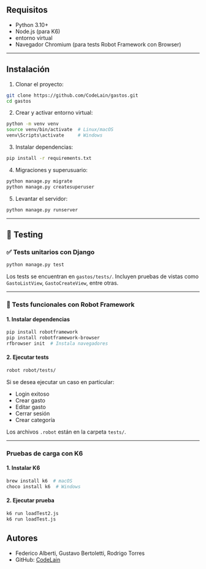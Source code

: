 
##  Requisitos

- Python 3.10+
- Node.js (para K6)
- entorno virtual
- Navegador Chromium (para tests Robot Framework con Browser)

---

## Instalación

1. Clonar el proyecto:

```bash
git clone https://github.com/CodeLain/gastos.git
cd gastos
```

2. Crear y activar entorno virtual:

```bash
python -m venv venv
source venv/bin/activate  # Linux/macOS
venv\Scripts\activate     # Windows
```

3. Instalar dependencias:

```bash
pip install -r requirements.txt
```

4. Migraciones y superusuario:

```bash
python manage.py migrate
python manage.py createsuperuser
```

5. Levantar el servidor:

```bash
python manage.py runserver
```

---

## 🧪 Testing

### ✅ Tests unitarios con Django

```bash
python manage.py test
```

Los tests se encuentran en `gastos/tests/`. Incluyen pruebas de vistas como `GastoListView`, `GastoCreateView`, entre otras.

---

### 🤖 Tests funcionales con Robot Framework

#### 1. Instalar dependencias

```bash
pip install robotframework
pip install robotframework-browser
rfbrowser init  # Instala navegadores
```

#### 2. Ejecutar tests

```bash
robot robot/tests/
```

Si se desea ejecutar un caso en particular:

- Login exitoso
- Crear gasto
- Editar gasto
- Cerrar sesión
- Crear categoría

Los archivos `.robot` están en la carpeta `tests/`.

---

### Pruebas de carga con K6

#### 1. Instalar K6

```bash
brew install k6  # macOS
choco install k6  # Windows
```

#### 2. Ejecutar prueba

```bash
k6 run loadTest2.js
k6 run loadTest.js
```

## Autores

- Federico Alberti, Gustavo Bertoletti, Rodrigo Torres
- GitHub: [CodeLain](https://github.com/CodeLain)


